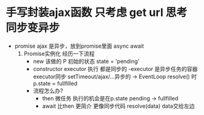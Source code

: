 # 手写封装ajax函数 只考虑 get url 思考 同步变异步

- promise
   ajax 是异步，放到promise里面 async await   
   1. Promise实例化 经历一下流程
       - new 该做的 P 初始的状态 state = 'pending'
       - constructor executor 执行
       都是同步的
       -executor 是异步任务的容器
         executor同步 setTimeout/ajax/...异步的 -> EventLoop
         resolve() 时 p.state = fullfilled 
       - 流程怎么办?
          - then 微任务 执行的机会是在p.state pending -> fullfilled 
          - await 比then 更简介 更像同步代码  resolve(data) data交给左边 